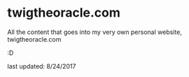 # twigtheoracle.com

All the content that goes into my very own personal website, twigtheoracle.com

:D

last updated: 8/24/2017
